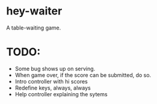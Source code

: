 # hey-waiter
A table-waiting game.

# TODO:

- Some bug shows up on serving.
- When game over, if the score can be submitted, do so.
- Intro controller with hi scores
- Redefine keys, always, always
- Help controller explaining the sytems
